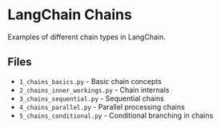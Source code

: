 # LangChain Chains

Examples of different chain types in LangChain.

## Files
- `1_chains_basics.py` - Basic chain concepts
- `2_chains_inner_workings.py` - Chain internals
- `3_chains_sequential.py` - Sequential chains
- `4_chains_parallel.py` - Parallel processing chains
- `5_chains_conditional.py` - Conditional branching in chains